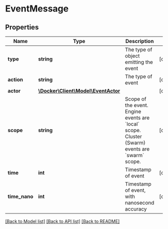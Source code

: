 # EventMessage

## Properties
Name | Type | Description | Notes
------------ | ------------- | ------------- | -------------
**type** | **string** | The type of object emitting the event | [optional] 
**action** | **string** | The type of event | [optional] 
**actor** | [**\Docker\Client\Model\EventActor**](EventActor.md) |  | [optional] 
**scope** | **string** | Scope of the event. Engine events are &#x60;local&#x60; scope. Cluster (Swarm) events are &#x60;swarm&#x60; scope. | [optional] 
**time** | **int** | Timestamp of event | [optional] 
**time_nano** | **int** | Timestamp of event, with nanosecond accuracy | [optional] 

[[Back to Model list]](../../README.md#documentation-for-models) [[Back to API list]](../../README.md#documentation-for-api-endpoints) [[Back to README]](../../README.md)

